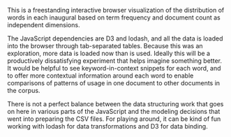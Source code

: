 This is a freestanding interactive browser visualization of the
distribution of words in each inaugural based on term frequency and
document count as independent dimensions.

The JavaScript dependencies are D3 and lodash, and all the data is
loaded into the browser through tab-separated tables. Because this was
an exploration, more data is loaded now than is used. Ideally this
will be a productively dissatisfying experiment that helps imagine
something better. It would be helpful to see keyword-in-context
snippets for each word, and to offer more contextual information
around each word to enable comparisons of patterns of usage in one
document to other documents in the corpus.

There is not a perfect balance between the data structuring work that
goes on here in various parts of the JavaScript and the modeling
decisions that went into preparing the CSV files. For playing around,
it can be kind of fun working with lodash for data transformations and
D3 for data binding.
